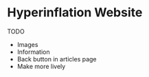 # Hyperinflation Website

TODO
* Images
* Information
* Back button in articles page
* Make more lively
